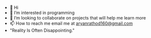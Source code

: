- 👋 Hi
- 👀 I’m interested in programming
- 💞️ I’m looking to collaborate on projects that will help me learn more
- 📫 How to reach me email me at aryanrathod160@gmail.com
- "Reality Is Often Disappointing."


